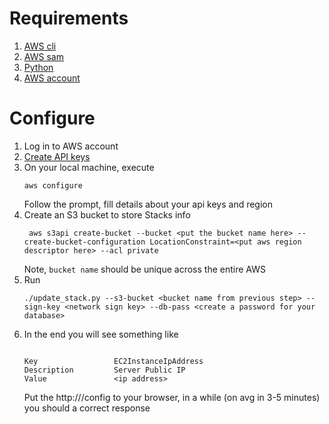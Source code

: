 Requirements
=
1. [AWS cli](https://docs.aws.amazon.com/cli/latest/userguide/cli-chap-welcome.html)
2. [AWS sam](https://docs.aws.amazon.com/serverless-application-model/latest/developerguide/what-is-sam.html)
3. [Python](https://www.python.org/)
4. [AWS account](https://aws.amazon.com/)

Configure
=
1. Log in to AWS account
2. [Create API keys](https://docs.aws.amazon.com/IAM/latest/UserGuide/id_credentials_access-keys.html#Using_CreateAccessKey)
3. On your local machine, execute
    ```shell script
    aws configure
    ```
   Follow the prompt, fill details about your api keys and region
4. Create an S3 bucket to store Stacks info
   ```shell script
    aws s3api create-bucket --bucket <put the bucket name here> --create-bucket-configuration LocationConstraint=<put aws region descriptor here> --acl private
   ```
   Note, `bucket name` should be unique across the entire AWS
5. Run
   ```shell script
   ./update_stack.py --s3-bucket <bucket name from previous step> --sign-key <network sign key> --db-pass <create a password for your database>
   
   ```
6. In the end you will see something like
   ```shell script
   
   Key                 EC2InstanceIpAddress                                                                                                                                                                                                                                                                          
   Description         Server Public IP                                                                                                                                                                                                                                                                              
   Value               <ip address>  
   
   ```
   Put the http://<ip address>/config to your browser, in a while (on avg in 3-5 minutes) you should a correct response
